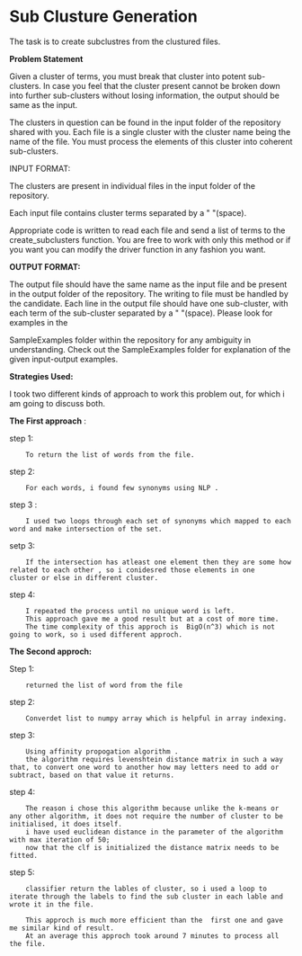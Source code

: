 # Sub Clusture Generation
The task is to create subclustres from the clustured files.


<B>Problem Statement</B>

Given a cluster of terms, you must break that cluster into potent sub-clusters. In case you feel that the cluster present cannot be broken down into further sub-clusters without losing information, the output should be same as the input.

The clusters in question can be found in the input folder of the repository shared with you. Each file is a single cluster with the cluster name being the name of the file. You must process the elements of this cluster into coherent sub-clusters.


</b>INPUT FORMAT:</b>

The clusters are present in individual files in the input folder of the repository.

Each input file contains cluster terms separated by a " "(space).

Appropriate code is written to read each file and send a list of terms to the create_subclusters function. You are free to work with only this method or if you want you can modify the driver function in any fashion you want.



<b>OUTPUT FORMAT:</b>


The output file should have the same name as the input file and be present in the output folder of the repository. The writing to file must be handled by the candidate. Each line in the output file should have one sub-cluster, with each term of the sub-cluster separated by a " "(space). Please look for examples in the


SampleExamples folder within the repository for any ambiguity in understanding. Check out the  SampleExamples folder for explanation of the given input-output examples.



<b> Strategies Used:</b>


I took two different kinds of approach to work this problem out, for which i am going to discuss both.

<b>The First approach</b> :

step 1:

		To return the list of words from the file.
step 2:

		For each words, i found few synonyms using NLP .
step 3 :

		I used two loops through each set of synonyms which mapped to each word and make intersection of the set.
setp 3:
	
		If the intersection has atleast one element then they are some how related to each other , so i conidesred those elements in one 			cluster or else in different cluster.
step 4:

		I repeated the process until no unique word is left.
		This approach gave me a good result but at a cost of more time.
		The time complexity of this approch is  BigO(n^3) which is not going to work, so i used different approch.

<b>The Second approch:</b>

Step 1:

		returned the list of word from the file
step 2:

		Converdet list to numpy array which is helpful in array indexing.
step 3:

		Using affinity propogation algorithm .
		the algorithm requires levenshtein distance matrix in such a way that, to convert one word to another how may letters need to add or 			subtract, based on that value it returns.
step 4:

		The reason i chose this algorithm because unlike the k-means or any other algorithm, it does not require the number of cluster to be 			initialised, it does itself.
		i have used euclidean distance in the parameter of the algorithm with max iteration of 50;
		now that the clf is initialized the distance matrix needs to be fitted.
step 5:

		classifier return the lables of cluster, so i used a loop to iterate through the labels to find the sub cluster in each lable and 			wrote it in the file.

		This approch is much more efficient than the  first one and gave me similar kind of result.
		At an average this approch took around 7 minutes to process all the file.




